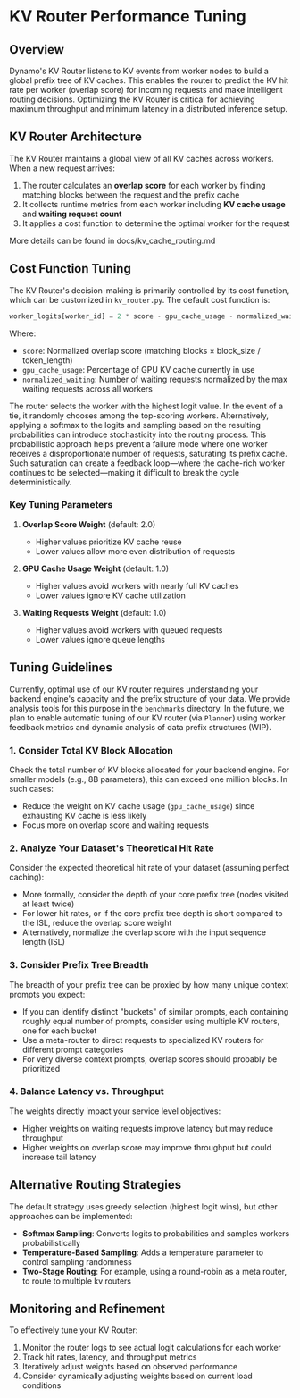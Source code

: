 <!--
SPDX-FileCopyrightText: Copyright (c) 2025 NVIDIA CORPORATION & AFFILIATES. All rights reserved.
SPDX-License-Identifier: Apache-2.0

Licensed under the Apache License, Version 2.0 (the "License");
you may not use this file except in compliance with the License.
You may obtain a copy of the License at

http://www.apache.org/licenses/LICENSE-2.0

Unless required by applicable law or agreed to in writing, software
distributed under the License is distributed on an "AS IS" BASIS,
WITHOUT WARRANTIES OR CONDITIONS OF ANY KIND, either express or implied.
See the License for the specific language governing permissions and
limitations under the License.
-->

# KV Router Performance Tuning

## Overview

Dynamo's KV Router listens to KV events from worker nodes to build a global prefix tree of KV caches. This enables the router to predict the KV hit rate per worker (overlap score) for incoming requests and make intelligent routing decisions. Optimizing the KV Router is critical for achieving maximum throughput and minimum latency in a distributed inference setup.

## KV Router Architecture

The KV Router maintains a global view of all KV caches across workers. When a new request arrives:

1. The router calculates an **overlap score** for each worker by finding matching blocks between the request and the prefix cache
2. It collects runtime metrics from each worker including **KV cache usage** and **waiting request count**
3. It applies a cost function to determine the optimal worker for the request

More details can be found in docs/kv_cache_routing.md

## Cost Function Tuning

The KV Router's decision-making is primarily controlled by its cost function, which can be customized in `kv_router.py`. The default cost function is:

```python
worker_logits[worker_id] = 2 * score - gpu_cache_usage - normalized_waiting
```

Where:
- `score`: Normalized overlap score (matching blocks × block_size / token_length)
- `gpu_cache_usage`: Percentage of GPU KV cache currently in use
- `normalized_waiting`: Number of waiting requests normalized by the max waiting requests across all workers

The router selects the worker with the highest logit value. In the event of a tie, it randomly chooses among the top-scoring workers.
Alternatively, applying a softmax to the logits and sampling based on the resulting probabilities can introduce stochasticity into the routing process.
This probabilistic approach helps prevent a failure mode where one worker receives a disproportionate number of requests, saturating its prefix cache.
Such saturation can create a feedback loop—where the cache-rich worker continues to be selected—making it difficult to break the cycle deterministically.

### Key Tuning Parameters

1. **Overlap Score Weight** (default: 2.0)
   - Higher values prioritize KV cache reuse
   - Lower values allow more even distribution of requests

2. **GPU Cache Usage Weight** (default: 1.0)
   - Higher values avoid workers with nearly full KV caches
   - Lower values ignore KV cache utilization

3. **Waiting Requests Weight** (default: 1.0)
   - Higher values avoid workers with queued requests
   - Lower values ignore queue lengths

## Tuning Guidelines

Currently, optimal use of our KV router requires understanding your backend engine's capacity and the prefix structure of your data. We provide analysis tools for this purpose in the `benchmarks` directory. In the future, we plan to enable automatic tuning of our KV router (via `Planner`) using worker feedback metrics and dynamic analysis of data prefix structures (WIP).

### 1. Consider Total KV Block Allocation

Check the total number of KV blocks allocated for your backend engine. For smaller models (e.g., 8B parameters), this can exceed one million blocks. In such cases:

- Reduce the weight on KV cache usage (`gpu_cache_usage`) since exhausting KV cache is less likely
- Focus more on overlap score and waiting requests

### 2. Analyze Your Dataset's Theoretical Hit Rate

Consider the expected theoretical hit rate of your dataset (assuming perfect caching):

- More formally, consider the depth of your core prefix tree (nodes visited at least twice)
- For lower hit rates, or if the core prefix tree depth is short compared to the ISL,
reduce the overlap score weight
- Alternatively, normalize the overlap score with the input sequence length (ISL)

### 3. Consider Prefix Tree Breadth

The breadth of your prefix tree can be proxied by how many unique context prompts you expect:

- If you can identify distinct "buckets" of similar prompts, each containing roughly equal number of prompts,
consider using multiple KV routers, one for each bucket
- Use a meta-router to direct requests to specialized KV routers for different prompt categories
- For very diverse context prompts, overlap scores should probably be prioritized

### 4. Balance Latency vs. Throughput

The weights directly impact your service level objectives:

- Higher weights on waiting requests improve latency but may reduce throughput
- Higher weights on overlap score may improve throughput but could increase tail latency

## Alternative Routing Strategies

The default strategy uses greedy selection (highest logit wins), but other approaches can be implemented:

- **Softmax Sampling**: Converts logits to probabilities and samples workers probabilistically
- **Temperature-Based Sampling**: Adds a temperature parameter to control sampling randomness
- **Two-Stage Routing**: For example, using a round-robin as a meta router, to route to multiple kv routers

## Monitoring and Refinement

To effectively tune your KV Router:

1. Monitor the router logs to see actual logit calculations for each worker
2. Track hit rates, latency, and throughput metrics
3. Iteratively adjust weights based on observed performance
4. Consider dynamically adjusting weights based on current load conditions
